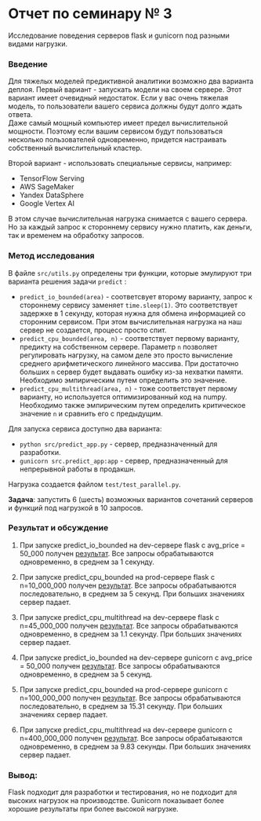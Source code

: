 # Отчет по семинару № 3
Исследование поведения серверов flask и gunicorn под разными видами нагрузки.  

### Введение
Для тяжелых моделей предиктивной аналитики возможно два варианта деплоя. 
Первый вариант - запускать модели на своем сервере. 
Этот вариант имеет очевидный недостаток. 
Если у вас очень тяжелая модель, то пользователи вашего сервиса должны будут долго ждать ответа.  
Даже самый мощный компьютер имеет предел вычислительной мощности. 
Поэтому если вашим сервисом будут пользоваться несколько пользователей одновременно, придется настраивать собственный вычислительный кластер. 

Второй вариант - использовать специальные сервисы, например:  
- TensorFlow Serving
- AWS SageMaker
- Yandex DataSphere
- Google Vertex AI

В этом случае вычислительная нагрузка снимается с вашего сервера. 
Но за каждый запрос к стороннему сервису нужно платить, как деньги, так и временем на обработку запросов. 

### Метод исследования
В файле `src/utils.py` определены три функции, которые эмулируют три варианта решения задачи `predict` :
- `predict_io_bounded(area)` - соответсвует второму варианту, запрос к стороннему сервису заменяет `time.sleep(1)`. 
Это соответствует задержке в 1 секунду, которая нужна для обмена информацией со сторонним сервисом. 
При этом вычислительная нагрузка на наш сервер не создается, процесс просто спит. 
- `predict_cpu_bounded(area, n)` - соответствует первому варианту, предикту на собственном сервере. 
Параметр `n` позволяет регулировать нагрузку, на самом деле это просто вычисление среднего арифметического линейного массива. 
При достаточно больших `n` сервер будет выдавать ошибку из-за нехватки памяти. 
Необходимо эмпирическим путем определить это значение. 
- `predict_cpu_multithread(area, n)` - тоже соответствует первому варианту, но используется оптимизированный код на numpy. 
Необходимо также эмпирическим путем определить критическое значение `n` и сравнить его с предыдущим. 

Для запуска сервиса доступно два варианта: 
- `python src/predict_app.py` - сервер, предназначенный для разработки. 
- `gunicorn src.predict_app:app` - сервер, предназначенный для непрерывной работы в продакшн. 

Нагрузка создается файлом `test/test_parallel.py`.  

**Задача**: запустить 6 (шесть) возможных вариантов сочетаний серверов и функций под нагрузкой в 10 запросов.

### Результат и обсуждение
1) При запуске predict_io_bounded на dev-сервере flask с avg_price = 50_000   получен [результат](log/predict_io_bounded_flask.txt). 
Все запросы обрабатываются одновременно, в среднем за 1 секунду.

2) При запуске predict_cpu_bounded на prod-сервере flask с n=10_000_000 получен [результат](log/predict_cpu_bounded_flask.txt). 
Все запросы обрабатываются последовательно, в среднем за 5 секунд. 
При больших значениях сервер падает.

3) При запуске predict_cpu_multithread на dev-сервере flask с n=45_000_000 получен [результат](log/predict_cpu_multithread_flask.txt). 
Все запросы обрабатываются одновременно, в среднем за 1.1 секунду. 
При больших значениях сервер падает.

4) При запуске predict_io_bounded на dev-сервере gunicorn с avg_price = 50_000 получен [результат](log/predict_io_bounded_gunicorn.txt). 
Все запросы обрабатываются одновременно, в среднем за 5 секунд. 

5) При запуске predict_cpu_bounded на prod-сервере gunicorn с n=100_000_000 получен [результат](log/predict_cpu_bounded_gunicorn.txt). 
Все запросы обрабатываются последовательно, в среднем за 15.31 секунду. 
При больших значениях сервер падает.

6) При запуске predict_cpu_multithread на dev-сервере gunicorn с n=400_000_000 получен [результат](log/predict_cpu_multithread_guncorn.txt). 
Все запросы обрабатываются одновременно, в среднем за 9.83 секунды. 
При больших значениях сервер падает.


### Вывод:
Flask подходит для разработки и тестирования, но не подходит для высоких нагрузок на производстве.
Gunicorn показывает более хорошие результаты при более высокой нагрузке.